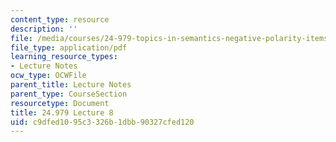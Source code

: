 ```yaml
---
content_type: resource
description: ''
file: /media/courses/24-979-topics-in-semantics-negative-polarity-items-fall-2018/c9dfed1095c3326b1dbb90327cfed120_MIT24_979F18_lec8.pdf
file_type: application/pdf
learning_resource_types:
- Lecture Notes
ocw_type: OCWFile
parent_title: Lecture Notes
parent_type: CourseSection
resourcetype: Document
title: 24.979 Lecture 8
uid: c9dfed10-95c3-326b-1dbb-90327cfed120
---
```

